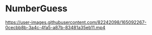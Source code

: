# NumberGuess

https://user-images.githubusercontent.com/82242098/165092267-0cecbb8b-3a4c-4fa5-a87b-83481a35eb11.mp4


